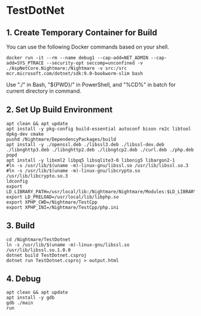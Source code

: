 # TestDotNet

## 1. Create Temporary Container for Build
You can use the following Docker commands based on your shell.

```console
docker run -it --rm --name debug1 --cap-add=NET_ADMIN --cap-add=SYS_PTRACE --security-opt seccomp=unconfined -v ./AspNetCore.Nightmare:/Nightmare -v src:/src mcr.microsoft.com/dotnet/sdk:9.0-bookworm-slim bash
```

Use "./" in Bash, "${PWD}/" in PowerShell, and "%CD%" in batch for current directory in command.


## 2. Set Up Build Environment

```console
apt clean && apt update
apt install -y pkg-config build-essential autoconf bison re2c libtool dpkg-dev cmake
pushd /Nightmare/DependencyPackages/build
apt install -y ./openssl.deb ./libssl3.deb ./libssl-dev.deb ./libnghttp3.deb ./libnghttp2.deb ./libngtcp2.deb ./curl.deb ./php.deb
popd
apt install -y libxml2 libpq5 libsqlite3-0 libonig5 libargon2-1
#ln -s /usr/lib/$(uname -m)-linux-gnu/libssl.so /usr/lib/libssl.so.3
#ln -s /usr/lib/$(uname -m)-linux-gnu/libcrypto.so /usr/lib/libcrypto.so.3
ldconfig
export LD_LIBRARY_PATH=/usr/local/lib:/Nightmare/Nightmare/Modules:$LD_LIBRARY_PATH
export LD_PRELOAD=/usr/local/lib/libphp.so
export XPHP_CWD=/Nightmare/TestCpp
export XPHP_INI=/Nightmare/TestCpp/php.ini
```


## 3. Build

```console
cd /Nightmare/TestDotnet
ln -s /usr/lib/$(uname -m)-linux-gnu/libssl.so /usr/lib/libssl.so.1.0.0
dotnet build TestDotnet.csproj
dotnet run TestDotnet.csproj > output.html
```


## 4. Debug

```console
apt clean && apt update
apt install -y gdb
gdb ./main
run
```

